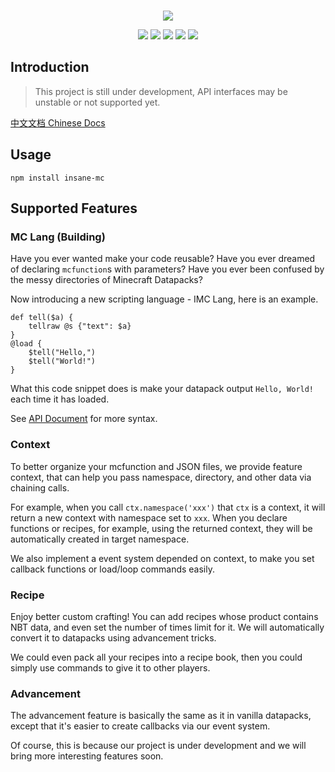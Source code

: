 <br>

<!-- header begin -->
<p align="center">
	<img src="https://cdn.jsdelivr.net/gh/insane-mc/imc/assets/logo.png">
</p>
<p align="center">
	<img src="https://img.shields.io/badge/build-passing-brightgreen.svg?style=flat">
	<a href="https://github.com/insane-mc/imc/fork"><img src="https://img.shields.io/badge/contributions-welcome-brightgreen.svg?style=flat"></a>
	<a href="https://www.npmjs.com/package/insane-mc"><img src="https://badge.fury.io/js/insane-mc.svg"></a>
	<img src="https://tokei.rs/b1/github/insane-mc/imc">
	<img src="https://hits.dwyl.com/insane-mc/imc.svg?style=flat">
</p>
<!-- header end -->

## Introduction

> This project is still under development, API interfaces may be unstable or not supported yet.

[中文文档 Chinese Docs](https://imc.memset0.cn/)

## Usage

```shell
npm install insane-mc
```

## Supported Features


### MC Lang (Building)

Have you ever wanted make your code reusable? Have you ever dreamed of declaring `mcfunction`s with parameters? Have you ever been confused by the messy directories of Minecraft Datapacks?

Now introducing a new scripting language - IMC Lang, here is an example.

```plain
def tell($a) {
	tellraw @s {"text": $a}
}
@load {
	$tell("Hello,")
	$tell("World!")
}
```

What this code snippet does is make your datapack output `Hello, World!` each time it has loaded.

See [API Document](https://imc.memset0.cn/syntax/) for more syntax.


### Context

To better organize your mcfunction and JSON files, we provide feature context, that can help you pass namespace, directory, and other data via chaining calls.

For example, when you call `ctx.namespace('xxx')` that `ctx` is a context, it will return a new context with namespace set to `xxx`. When you declare functions or recipes, for example, using the returned context, they will be automatically created in target namespace.

We also implement a event system depended on context, to make you set callback functions or load/loop commands easily.


### Recipe

Enjoy better custom crafting! You can add recipes whose product contains NBT data, and even set the number of times limit for it. We will automatically convert it to datapacks using advancement tricks.

We could even pack all your recipes into a recipe book, then you could simply use commands to give it to other players.


### Advancement

The advancement feature is basically the same as it in vanilla datapacks, except that it's easier to create callbacks via our event system.

Of course, this is because our project is under development and we will bring more interesting features soon.
